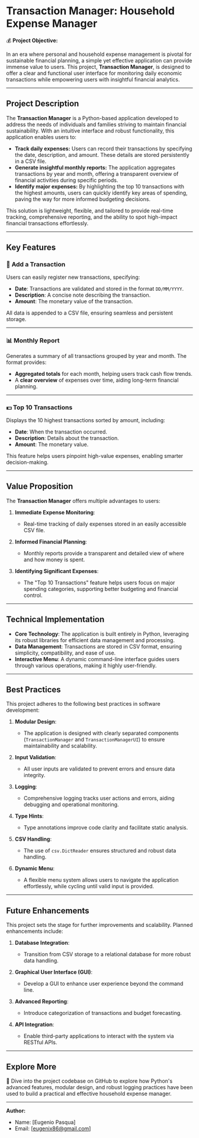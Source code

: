 # **Transaction Manager: Household Expense Manager**

💰 **Project Objective:**

In an era where personal and household expense management is pivotal for sustainable financial planning, a simple yet effective application can provide immense value to users. This project, **Transaction Manager**, is designed to offer a clear and functional user interface for monitoring daily economic transactions while empowering users with insightful financial analytics.

---

## **Project Description**

The **Transaction Manager** is a Python-based application developed to address the needs of individuals and families striving to maintain financial sustainability. With an intuitive interface and robust functionality, this application enables users to:

- **Track daily expenses:** Users can record their transactions by specifying the date, description, and amount. These details are stored persistently in a CSV file.
- **Generate insightful monthly reports:** The application aggregates transactions by year and month, offering a transparent overview of financial activities during specific periods.
- **Identify major expenses:** By highlighting the top 10 transactions with the highest amounts, users can quickly identify key areas of spending, paving the way for more informed budgeting decisions.

This solution is lightweight, flexible, and tailored to provide real-time tracking, comprehensive reporting, and the ability to spot high-impact financial transactions effortlessly.

---

## **Key Features**

### 📝 **Add a Transaction**
Users can easily register new transactions, specifying:
- **Date**: Transactions are validated and stored in the format `DD/MM/YYYY`.
- **Description**: A concise note describing the transaction.
- **Amount**: The monetary value of the transaction.

All data is appended to a CSV file, ensuring seamless and persistent storage.

---

### 📊 **Monthly Report**
Generates a summary of all transactions grouped by year and month. The format provides:
- **Aggregated totals** for each month, helping users track cash flow trends.
- A **clear overview** of expenses over time, aiding long-term financial planning.

---

### 💵 **Top 10 Transactions**
Displays the 10 highest transactions sorted by amount, including:
- **Date**: When the transaction occurred.
- **Description**: Details about the transaction.
- **Amount**: The monetary value.

This feature helps users pinpoint high-value expenses, enabling smarter decision-making.

---

## **Value Proposition**

The **Transaction Manager** offers multiple advantages to users:

1. **Immediate Expense Monitoring**:
   - Real-time tracking of daily expenses stored in an easily accessible CSV file.
   
2. **Informed Financial Planning**:
   - Monthly reports provide a transparent and detailed view of where and how money is spent.

3. **Identifying Significant Expenses**:
   - The "Top 10 Transactions" feature helps users focus on major spending categories, supporting better budgeting and financial control.

---

## **Technical Implementation**

- **Core Technology**: The application is built entirely in Python, leveraging its robust libraries for efficient data management and processing.
- **Data Management**: Transactions are stored in CSV format, ensuring simplicity, compatibility, and ease of use.
- **Interactive Menu**: A dynamic command-line interface guides users through various operations, making it highly user-friendly.

---

## **Best Practices**

This project adheres to the following best practices in software development:
1. **Modular Design**:
   - The application is designed with clearly separated components (`TransactionManager` and `TransactionManagerUI`) to ensure maintainability and scalability.
   
2. **Input Validation**:
   - All user inputs are validated to prevent errors and ensure data integrity.

3. **Logging**:
   - Comprehensive logging tracks user actions and errors, aiding debugging and operational monitoring.

4. **Type Hints**:
   - Type annotations improve code clarity and facilitate static analysis.

5. **CSV Handling**:
   - The use of `csv.DictReader` ensures structured and robust data handling.

6. **Dynamic Menu**:
   - A flexible menu system allows users to navigate the application effortlessly, while cycling until valid input is provided.

---

## **Future Enhancements**

This project sets the stage for further improvements and scalability. Planned enhancements include:

1. **Database Integration**:
   - Transition from CSV storage to a relational database for more robust data handling.
   
2. **Graphical User Interface (GUI)**:
   - Develop a GUI to enhance user experience beyond the command line.

3. **Advanced Reporting**:
   - Introduce categorization of transactions and budget forecasting.

4. **API Integration**:
   - Enable third-party applications to interact with the system via RESTful APIs.

---

## **Explore More**

📂 Dive into the project codebase on GitHub to explore how Python's advanced features, modular design, and robust logging practices have been used to build a practical and effective household expense manager.

---

**Author:**
- Name: [Eugenio Pasqua]
- Email: [eugenix86@gmail.com]
